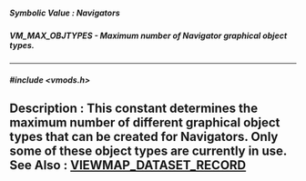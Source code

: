 ##### Symbolic Value : Navigators
##### VM_MAX_OBJTYPES - Maximum number of Navigator graphical object types.
---
##### #include <vmods.h>
**Description :**
This constant determines the maximum number of different graphical object types 
that can be created for Navigators.  Only some of these object types are 
currently in use.
**See Also :**
[VIEWMAP_DATASET_RECORD](D:/md_files/VIEWMAP_DATASET_RECORD.md)
---
